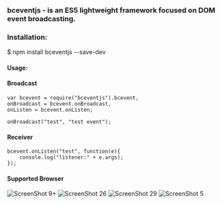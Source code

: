 ### bceventjs - is an ES5 lightweight framework focused on DOM event broadcasting.

### Installation:
$ npm install bceventjs --save-dev

#### Usage:


#### Broadcast
```
var bcevent = require("bceventjs").bcevent,
onBroadcast = bcevent.onBroadcast,
onListen = bcevent.onListen;

onBroadcast("test", "test event");
```

#### Receiver
```
bcevent.onListen("test", function(e){
    console.log("listener:" + e.args); 
});
```

#### Supported Browser
![ScreenShot](http://www.w3schools.com/images/compatible_ie2020.gif) 9+ ![ScreenShot](http://www.w3schools.com/images/compatible_firefox2020.gif) 26 ![ScreenShot](http://www.w3schools.com/images/compatible_chrome2020.gif) 29 ![ScreenShot](http://www.w3schools.com/images/compatible_safari2020.gif) 5
